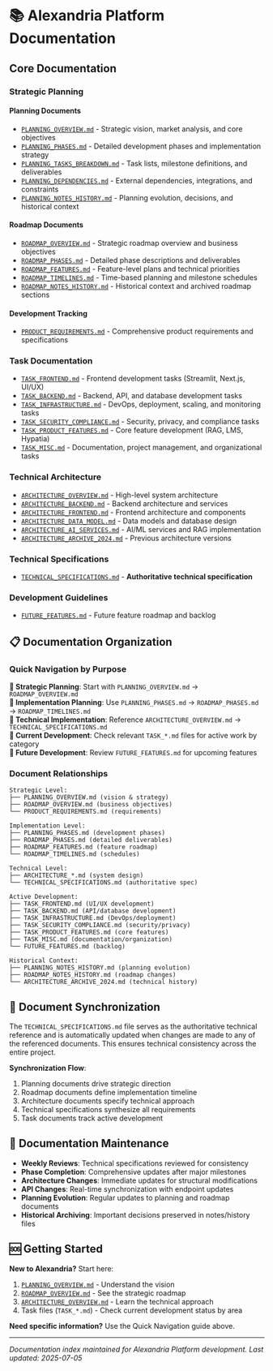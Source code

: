 # 📚 Alexandria Platform Documentation

## Core Documentation

### Strategic Planning

#### Planning Documents
- [`PLANNING_OVERVIEW.md`](./PLANNING_OVERVIEW.md) - Strategic vision, market analysis, and core objectives
- [`PLANNING_PHASES.md`](./PLANNING_PHASES.md) - Detailed development phases and implementation strategy
- [`PLANNING_TASKS_BREAKDOWN.md`](./PLANNING_TASKS_BREAKDOWN.md) - Task lists, milestone definitions, and deliverables
- [`PLANNING_DEPENDENCIES.md`](./PLANNING_DEPENDENCIES.md) - External dependencies, integrations, and constraints
- [`PLANNING_NOTES_HISTORY.md`](./PLANNING_NOTES_HISTORY.md) - Planning evolution, decisions, and historical context

#### Roadmap Documents  
- [`ROADMAP_OVERVIEW.md`](./ROADMAP_OVERVIEW.md) - Strategic roadmap overview and business objectives
- [`ROADMAP_PHASES.md`](./ROADMAP_PHASES.md) - Detailed phase descriptions and deliverables
- [`ROADMAP_FEATURES.md`](./ROADMAP_FEATURES.md) - Feature-level plans and technical priorities
- [`ROADMAP_TIMELINES.md`](./ROADMAP_TIMELINES.md) - Time-based planning and milestone schedules
- [`ROADMAP_NOTES_HISTORY.md`](./ROADMAP_NOTES_HISTORY.md) - Historical context and archived roadmap sections

#### Development Tracking
- [`PRODUCT_REQUIREMENTS.md`](./PRODUCT_REQUIREMENTS.md) - Comprehensive product requirements and specifications

### Task Documentation
- [`TASK_FRONTEND.md`](./TASK_FRONTEND.md) - Frontend development tasks (Streamlit, Next.js, UI/UX)
- [`TASK_BACKEND.md`](./TASK_BACKEND.md) - Backend, API, and database development tasks
- [`TASK_INFRASTRUCTURE.md`](./TASK_INFRASTRUCTURE.md) - DevOps, deployment, scaling, and monitoring tasks
- [`TASK_SECURITY_COMPLIANCE.md`](./TASK_SECURITY_COMPLIANCE.md) - Security, privacy, and compliance tasks
- [`TASK_PRODUCT_FEATURES.md`](./TASK_PRODUCT_FEATURES.md) - Core feature development (RAG, LMS, Hypatia)
- [`TASK_MISC.md`](./TASK_MISC.md) - Documentation, project management, and organizational tasks

### Technical Architecture
- [`ARCHITECTURE_OVERVIEW.md`](./ARCHITECTURE_OVERVIEW.md) - High-level system architecture
- [`ARCHITECTURE_BACKEND.md`](./ARCHITECTURE_BACKEND.md) - Backend architecture and services
- [`ARCHITECTURE_FRONTEND.md`](./ARCHITECTURE_FRONTEND.md) - Frontend architecture and components
- [`ARCHITECTURE_DATA_MODEL.md`](./ARCHITECTURE_DATA_MODEL.md) - Data models and database design
- [`ARCHITECTURE_AI_SERVICES.md`](./ARCHITECTURE_AI_SERVICES.md) - AI/ML services and RAG implementation
- [`ARCHITECTURE_ARCHIVE_2024.md`](./ARCHITECTURE_ARCHIVE_2024.md) - Previous architecture versions

### Technical Specifications
- [`TECHNICAL_SPECIFICATIONS.md`](./TECHNICAL_SPECIFICATIONS.md) - **Authoritative technical specification**

### Development Guidelines
- [`FUTURE_FEATURES.md`](./FUTURE_FEATURES.md) - Future feature roadmap and backlog

## 📋 Documentation Organization

### Quick Navigation by Purpose

**🎯 Strategic Planning**: Start with `PLANNING_OVERVIEW.md` → `ROADMAP_OVERVIEW.md`  
**📅 Implementation Planning**: Use `PLANNING_PHASES.md` → `ROADMAP_PHASES.md` → `ROADMAP_TIMELINES.md`  
**🔧 Technical Implementation**: Reference `ARCHITECTURE_OVERVIEW.md` → `TECHNICAL_SPECIFICATIONS.md`  
**📝 Current Development**: Check relevant `TASK_*.md` files for active work by category  
**🚀 Future Development**: Review `FUTURE_FEATURES.md` for upcoming features  

### Document Relationships

```
Strategic Level:
├── PLANNING_OVERVIEW.md (vision & strategy)
├── ROADMAP_OVERVIEW.md (business objectives)
└── PRODUCT_REQUIREMENTS.md (requirements)

Implementation Level:
├── PLANNING_PHASES.md (development phases)
├── ROADMAP_PHASES.md (detailed deliverables)
├── ROADMAP_FEATURES.md (feature roadmap)
└── ROADMAP_TIMELINES.md (schedules)

Technical Level:
├── ARCHITECTURE_*.md (system design)
└── TECHNICAL_SPECIFICATIONS.md (authoritative spec)

Active Development:
├── TASK_FRONTEND.md (UI/UX development)
├── TASK_BACKEND.md (API/database development)
├── TASK_INFRASTRUCTURE.md (DevOps/deployment)
├── TASK_SECURITY_COMPLIANCE.md (security/privacy)
├── TASK_PRODUCT_FEATURES.md (core features)
├── TASK_MISC.md (documentation/organization)
└── FUTURE_FEATURES.md (backlog)

Historical Context:
├── PLANNING_NOTES_HISTORY.md (planning evolution)
├── ROADMAP_NOTES_HISTORY.md (roadmap changes)
└── ARCHITECTURE_ARCHIVE_2024.md (technical history)
```

## 🔄 Document Synchronization

The `TECHNICAL_SPECIFICATIONS.md` file serves as the authoritative technical reference and is automatically updated when changes are made to any of the referenced documents. This ensures technical consistency across the entire project.

**Synchronization Flow**:
1. Planning documents drive strategic direction
2. Roadmap documents define implementation timeline  
3. Architecture documents specify technical approach
4. Technical specifications synthesize all requirements
5. Task documents track active development

## 📅 Documentation Maintenance

- **Weekly Reviews**: Technical specifications reviewed for consistency
- **Phase Completion**: Comprehensive updates after major milestones
- **Architecture Changes**: Immediate updates for structural modifications
- **API Changes**: Real-time synchronization with endpoint updates
- **Planning Evolution**: Regular updates to planning and roadmap documents
- **Historical Archiving**: Important decisions preserved in notes/history files

## 🆘 Getting Started

**New to Alexandria?** Start here:
1. [`PLANNING_OVERVIEW.md`](./PLANNING_OVERVIEW.md) - Understand the vision
2. [`ROADMAP_OVERVIEW.md`](./ROADMAP_OVERVIEW.md) - See the strategic roadmap
3. [`ARCHITECTURE_OVERVIEW.md`](./ARCHITECTURE_OVERVIEW.md) - Learn the technical approach
4. Task files (`TASK_*.md`) - Check current development status by area

**Need specific information?** Use the Quick Navigation guide above.

---

*Documentation index maintained for Alexandria Platform development. Last updated: 2025-07-05*